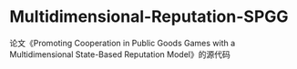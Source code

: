# Multidimensional-Reputation-SPGG
论文《Promoting Cooperation in Public Goods Games with a Multidimensional State-Based Reputation Model》的源代码
